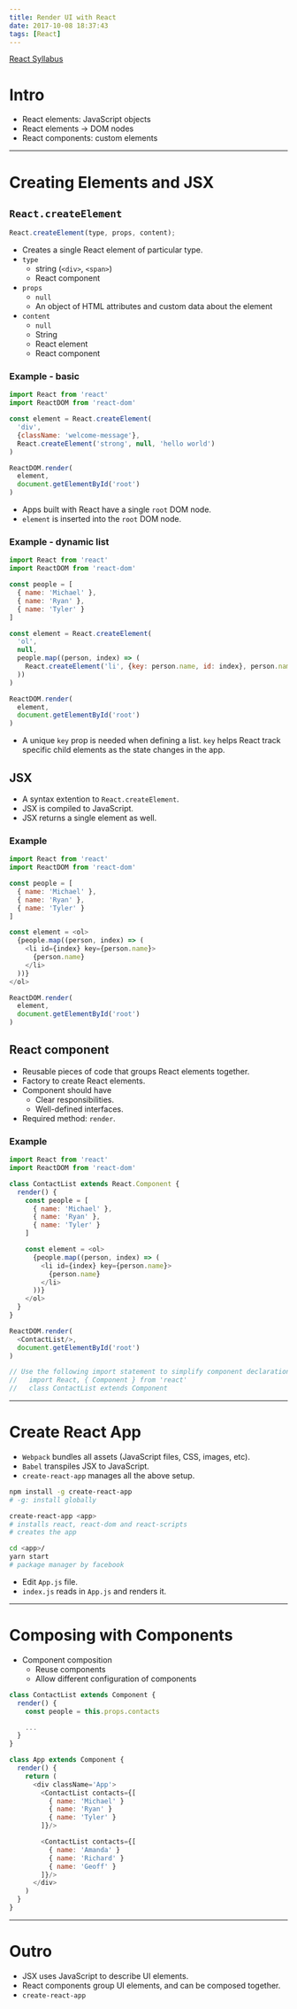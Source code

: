```yaml
---
title: Render UI with React
date: 2017-10-08 18:37:43
tags: [React]
---
```


[React Syllabus](/2017/10/07/react-syllabus)

# Intro
- React elements: JavaScript objects
- React elements -> DOM nodes
- React components: custom elements

----

# Creating Elements and JSX

## `React.createElement`
```js
React.createElement(type, props, content);
```
- Creates a single React element of particular type.
- `type`
  - string (`<div>`, `<span>`)
  - React component
- `props`
  - `null`
  - An object of HTML attributes and custom data about the element
- `content`
  - `null`
  - String
  - React element
  - React component

### Example - basic
```js
import React from 'react'
import ReactDOM from 'react-dom'

const element = React.createElement(
  'div',
  {className: 'welcome-message'},
  React.createElement('strong', null, 'hello world')
)

ReactDOM.render(
  element,
  document.getElementById('root')
)
```
  - Apps built with React have a single `root` DOM node.
  - `element` is inserted into the `root` DOM node.

### Example - dynamic list
```js
import React from 'react'
import ReactDOM from 'react-dom'

const people = [
  { name: 'Michael' },
  { name: 'Ryan' },
  { name: 'Tyler' }
]

const element = React.createElement(
  'ol',
  null,
  people.map((person, index) => (
    React.createElement('li', {key: person.name, id: index}, person.name)
  ))
)

ReactDOM.render(
  element,
  document.getElementById('root')
)
```
  - A unique `key` prop is needed when defining a list. `key` helps React track specific child elements as the state changes in the app.

## JSX
- A syntax extention to `React.createElement`.
- JSX is compiled to JavaScript.
- JSX returns a single element as well.

### Example
```js
import React from 'react'
import ReactDOM from 'react-dom'

const people = [
  { name: 'Michael' },
  { name: 'Ryan' },
  { name: 'Tyler' }
]

const element = <ol>
  {people.map((person, index) => (
    <li id={index} key={person.name}>
      {person.name}
    </li>
  ))}
</ol>

ReactDOM.render(
  element,
  document.getElementById('root')
)
```

## React component
- Reusable pieces of code that groups React elements together.
- Factory to create React elements.
- Component should have
  - Clear responsibilities.
  - Well-defined interfaces.
- Required method: `render`.

### Example
```js
import React from 'react'
import ReactDOM from 'react-dom'

class ContactList extends React.Component {
  render() {
    const people = [
      { name: 'Michael' },
      { name: 'Ryan' },
      { name: 'Tyler' }
    ]

    const element = <ol>
      {people.map((person, index) => (
        <li id={index} key={person.name}>
          {person.name}
        </li>
      ))}
    </ol>
  }
}

ReactDOM.render(
  <ContactList/>,
  document.getElementById('root')
)

// Use the following import statement to simplify component declaration:
//   import React, { Component } from 'react'
//   class ContactList extends Component
```

----

# Create React App
- `Webpack` bundles all assets (JavaScript files, CSS, images, etc).
- `Babel` transpiles JSX to JavaScript.
- `create-react-app` manages all the above setup.

```sh
npm install -g create-react-app
# -g: install globally

create-react-app <app>
# installs react, react-dom and react-scripts
# creates the app

cd <app>/
yarn start
# package manager by facebook
```

- Edit `App.js` file.
- `index.js` reads in `App.js` and renders it.

----

# Composing with Components
- Component composition
  - Reuse components
  - Allow different configuration of components

```js
class ContactList extends Component {
  render() {
    const people = this.props.contacts

    ...
  }
}

class App extends Component {
  render() {
    return (
      <div className='App'>
        <ContactList contacts={[
          { name: 'Michael' }
          { name: 'Ryan' }
          { name: 'Tyler' }
        ]}/>

        <ContactList contacts={[
          { name: 'Amanda' }
          { name: 'Richard' }
          { name: 'Geoff' }
        ]}/>
      </div>
    )
  }
}
```

----

# Outro 
- JSX uses JavaScript to describe UI elements.
- React components group UI elements, and can be composed together.
- `create-react-app`
